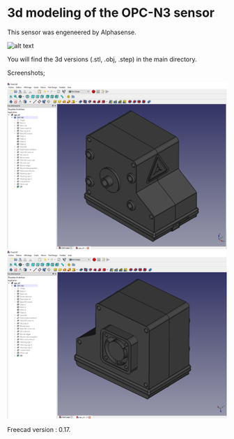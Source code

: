 # 3d modeling of the OPC-N3 sensor

This sensor was engeneered by Alphasense.

![alt text](http://www.alphasense.com/WEB1213/wp-content/uploads/2015/03/OPC-group-1024x402.jpg)

You will find the 3d versions (.stl, .obj, .step) in the main directory.

Screenshots;

![alt text](https://raw.githubusercontent.com/llesoil/OPC-N3-3d-model/master/opc_n3.png)
![alt text](https://raw.githubusercontent.com/llesoil/OPC-N3-3d-model/master/opc_n3_back.png)

Freecad version : 0.17.
